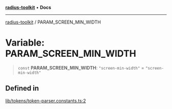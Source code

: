 [**radius-toolkit**](../README.md) • **Docs**

***

[radius-toolkit](../globals.md) / PARAM\_SCREEN\_MIN\_WIDTH

# Variable: PARAM\_SCREEN\_MIN\_WIDTH

> `const` **PARAM\_SCREEN\_MIN\_WIDTH**: `"screen-min-width"` = `"screen-min-width"`

## Defined in

[lib/tokens/token-parser.constants.ts:2](https://github.com/rangle/radius-token-tango/blob/5b6e6f5adbda55f8c41a4c8308d1d8885a9b9a2f/packages/radius-toolkit/src/lib/tokens/token-parser.constants.ts#L2)
